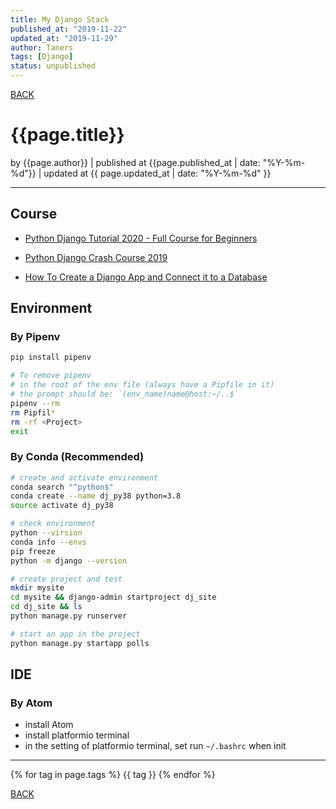 ```yaml
---
title: My Django Stack
published_at: "2019-11-22"
updated_at: "2019-11-29"
author: Taners
tags: [Django]
status: unpublished
---
```


[BACK](../)

# {{page.title}}

by {{page.author}} |
published at {{page.published_at | date: "%Y-%m-%d"}} |
updated at {{ page.updated_at | date: "%Y-%m-%d" }}

---

## Course

- [Python Django Tutorial 2020 - Full Course for Beginners](https://www.youtube.com/watch?v=JT80XhYJdBw&t=6293s)

- [Python Django Crash Course 2019](https://www.youtube.com/watch?v=e1IyzVyrLSU)
  
- [How To Create a Django App and Connect it to a Database](https://www.digitalocean.com/community/tutorials/how-to-create-a-django-app-and-connect-it-to-a-database)

## Environment

### By Pipenv
```bash
pip install pipenv

# To remove pipenv
# in the root of the env file (always have a Pipfile in it)
# the prompt should be: `(env_name)name@host:~/..$`
pipenv --rm
rm Pipfil*
rm -rf <Project>
exit
```

### By Conda (Recommended)
```bash
# create and activate environment
conda search "^python$"
conda create --name dj_py38 python=3.8
source activate dj_py38

# check environment
python --virsion
conda info --envs
pip freeze
python -m django --version

# create project and test
mkdir mysite
cd mysite && django-admin startproject dj_site
cd dj_site && ls
python manage.py runserver

# start an app in the project
python manage.py startapp polls
```
## IDE

### By Atom
- install Atom
- install platformio terminal
- in the setting of platformio terminal, set run `~/.bashrc` when init

---

{% for tag in page.tags %}
  {{ tag }}
{% endfor %}

[BACK](../)


